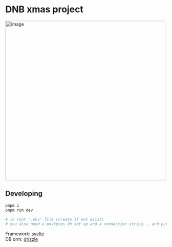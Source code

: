 # DNB xmas project 

<img width="500" alt="image" src="https://github.com/user-attachments/assets/90786925-a44d-4f26-8d7c-5a67cccc0d14">


## Developing

```bash
pnpm i
pnpm run dev

# in root ".env" file (create if not exist)
# you also need a postgres db set up and a connection string... and put that in the .env DATABASE_URL="_that_connection_string_"
```

Framework: [svelte](https://svelte.dev/)\
DB orm: [drizzle](https://orm.drizzle.team/)
